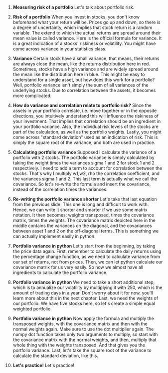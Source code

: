 1. **Measuring risk of a portfolio**
Let's talk about portfolio risk.

2. **Risk of a portfolio**
When you invest in stocks, you don't know beforehand what your return will be. Prices go up and down, so there is a degree of uncertainty, which implies that stock return is a random variable. The extend to which the actual returns are spread around their mean value is called variance. Here is the official formula for variance. It is a great indication of a stocks' riskiness or volatility. You might have come across variance in your statistics class.

3. **Variance**
Certain stock have a small variance, that means, their returns are always close the mean, like the returns distribution here in red. Sometimes, stocks have a high variance and are widely spread around the mean like the distribution here in blue. This might be easy to understand for a single asset, but how does this work for a portfolio? Well, portfolio variance isn't simply the sum of all variances of the underlying stocks. Due to correlation between the assets, it becomes more complicated.

4. **How do variance and correlation relate to portfolio risk?**
Since the assets in your portfolio correlate, i.e. move together or in the opposite directions, you intuitively understand this will influence the riskiness of your investment. That implies that correlation should be an ingredient in your portfolio variance. Also, the individual risk levels of the stocks are part of the calculation, as well as the portfolio weights. Lastly, you might come across "standard deviation" used as an indication of risk. This is simply the square root of the variance, and both are used in practice.

5. **Calculating portfolio variance**
Supposed I calculate the variance of a portfolio with 2 stocks. The portfolio variance is simply calculated by taking the weight times the variances sigma 1 and 2 for stock 1 and 2 respectively. I need to add a term to account for correlation between the stocks. That's why I multiply w1,w2, rho the correlation coefficient, and the variances sigma 1 and 2. This last term is actually what we call the covariance. So let's re-write the formula and insert the covariance, instead of the correlation times the variances.

6. **Re-writing the portfolio variance shorter**
Let's take that last equation from the previous slide. This one is long and difficult to work with. Hence, we can write it shorter and smarter if we use some matrix notation. It then becomes: weights transposed, times the covariance matrix, times the weights. The covariance matrix depicted here in the middle contains the variances on the diagonal, and the covariances between asset 1 and 2 on the off-diagonal terms. This is something we can actually implement easily in python.

7. **Portfolio variance in python**
Let's start from the beginning, by taking the price data again. First, remember to calculate the daily returns using the percentage change function, as we need to calculate variance from our set of returns, not from prices. Then, we can let python calculate our covariance matrix for us very easily. So now we almost have all ingredients to calculate the portfolio variance.

8. **Portfolio variance in python**
We need to take a short additional step, which is to annualize our volatility by multiplying it with 250, which is the amount of trading days in a year. Don't worry about it for now, you'll learn more about this in the next chapter. Last, we need the weights of our portfolio. We have five stocks here, so let's create a simple equal weighted portfolio.

9. **Portfolio variance in python**
Now apply the formula and multiply the transposed weights, with the covariance matrix and then with the normal weights again. Make sure to use the dot multiplier again. The numpy dot function takes only two arguments to multiply, so start with the covariance matrix with the normal weights, and then, multiply that whole thing with the weights transposed. And that gives you the portfolio variance. Last, let's take the square root of the variance to calculate the standard deviation, like this.

10. **Let's practice!**
Let's practice!